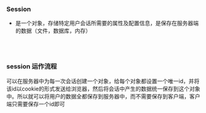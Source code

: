 ### Session

- 是一个对象，存储特定用户会话所需要的属性及配置信息，是保存在服务器端的数据（文件，数据库，内存）

<br>

<br>

### session 运作流程

可以在服务器中为每一次会话创建一个对象，给每个对象都设置一个唯一id，并将该id以cookie的形式发送给浏览器，然后将会话中产生的数据统一保存到这个对象中。所以就可以将用户的数据全都保存到服务器中，而不需要保存到客户端，客户端只需要保存一个id即可
